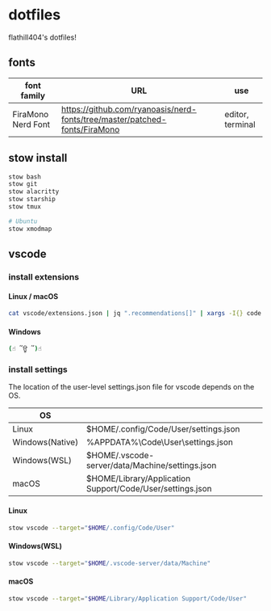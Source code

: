 # dotfiles

flathill404's dotfiles!

## fonts

| font family        | URL                                                                        | use              |
| ------------------ | -------------------------------------------------------------------------- | ---------------- |
| FiraMono Nerd Font | https://github.com/ryanoasis/nerd-fonts/tree/master/patched-fonts/FiraMono | editor, terminal |

## stow install

```bash
stow bash
stow git
stow alacritty
stow starship
stow tmux

# Ubuntu
stow xmodmap
```

## vscode

### install extensions

#### Linux / macOS

```bash
cat vscode/extensions.json | jq ".recommendations[]" | xargs -I{} code --install-extension {}
```

#### Windows

```bash
(☝︎ ՞ਊ ՞)☝︎
```

### install settings

The location of the user-level settings.json file for vscode depends on the OS.

| OS              |                                                           |
| --------------- | --------------------------------------------------------- |
| Linux           | $HOME/.config/Code/User/settings.json                     |
| Windows(Native) | %APPDATA%\Code\User\settings.json                         |
| Windows(WSL)    | $HOME/.vscode-server/data/Machine/settings.json           |
| macOS           | $HOME/Library/Application Support/Code/User/settings.json |

#### Linux

```bash
stow vscode --target="$HOME/.config/Code/User"
```

#### Windows(WSL)

```bash
stow vscode --target="$HOME/.vscode-server/data/Machine"
```

#### macOS

```bash
stow vscode --target="$HOME/Library/Application Support/Code/User"
```

